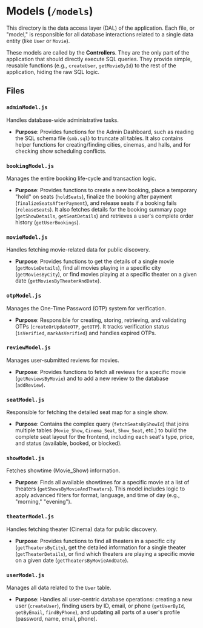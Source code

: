 # Models (`/models`)

This directory is the data access layer (DAL) of the application. Each file, or "model," is responsible for all database interactions related to a single data entity (like `User` or `Movie`).

These models are called by the **Controllers**. They are the only part of the application that should directly execute SQL queries. They provide simple, reusable functions (e.g., `createUser`, `getMovieById`) to the rest of the application, hiding the raw SQL logic.

## Files

### `adminModel.js`
Handles database-wide administrative tasks.
* **Purpose**: Provides functions for the Admin Dashboard, such as reading the SQL schema file (`smb.sql`) to truncate all tables. It also contains helper functions for creating/finding cities, cinemas, and halls, and for checking show scheduling conflicts.

### `bookingModel.js`
Manages the entire booking life-cycle and transaction logic.
* **Purpose**: Provides functions to create a new booking, place a temporary "hold" on seats (`holdSeats`), finalize the booking after payment (`finalizeSeatsAfterPayment`), and release seats if a booking fails (`releaseSeats`). It also fetches details for the booking summary page (`getShowDetails`, `getSeatDetails`) and retrieves a user's complete order history (`getUserBookings`).

### `movieModel.js`
Handles fetching movie-related data for public discovery.
* **Purpose**: Provides functions to get the details of a single movie (`getMovieDetails`), find all movies playing in a specific city (`getMoviesByCity`), or find movies playing at a specific theater on a given date (`getMoviesByTheaterAndDate`).

### `otpModel.js`
Manages the One-Time Password (OTP) system for verification.
* **Purpose**: Responsible for creating, storing, retrieving, and validating OTPs (`createOrUpdateOTP`, `getOTP`). It tracks verification status (`isVerified`, `markAsVerified`) and handles expired OTPs.

### `reviewModel.js`
Manages user-submitted reviews for movies.
* **Purpose**: Provides functions to fetch all reviews for a specific movie (`getReviewsByMovie`) and to add a new review to the database (`addReview`).

### `seatModel.js`
Responsible for fetching the detailed seat map for a single show.
* **Purpose**: Contains the complex query (`fetchSeatsByShowId`) that joins multiple tables (`Movie_Show`, `Cinema_Seat`, `Show_Seat`, etc.) to build the complete seat layout for the frontend, including each seat's type, price, and status (available, booked, or blocked).

### `showModel.js`
Fetches showtime (Movie_Show) information.
* **Purpose**: Finds all available showtimes for a specific movie at a list of theaters (`getShowsByMovieAndTheaters`). This model includes logic to apply advanced filters for format, language, and time of day (e.g., "morning," "evening").

### `theaterModel.js`
Handles fetching theater (Cinema) data for public discovery.
* **Purpose**: Provides functions to find all theaters in a specific city (`getTheatersByCity`), get the detailed information for a single theater (`getTheaterDetails`), or find which theaters are playing a specific movie on a given date (`getTheatersByMovieAndDate`).

### `userModel.js`
Manages all data related to the `User` table.
* **Purpose**: Handles all user-centric database operations: creating a new user (`createUser`), finding users by ID, email, or phone (`getUserById`, `getByEmail`, `findByPhone`), and updating all parts of a user's profile (password, name, email, phone).